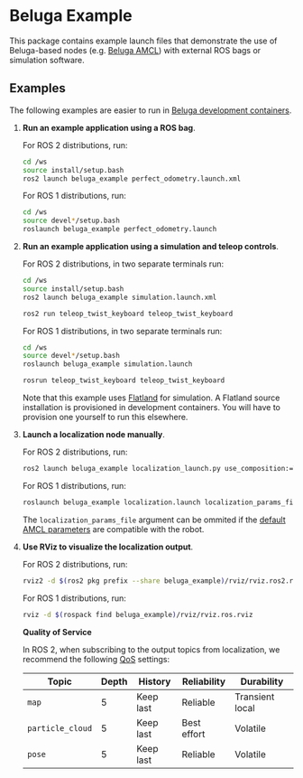 # Beluga Example

This package contains example launch files that demonstrate the use of Beluga-based nodes (e.g. [Beluga AMCL](../beluga_amcl)) with external ROS bags or simulation software.

## Examples

The following examples are easier to run in [Beluga development containers](../DEVELOPING.md#environment).

1. **Run an example application using a ROS bag**.

    For ROS 2 distributions, run:
    ```bash
    cd /ws
    source install/setup.bash
    ros2 launch beluga_example perfect_odometry.launch.xml
    ```

    For ROS 1 distributions, run:
    ```bash
    cd /ws
    source devel*/setup.bash
    roslaunch beluga_example perfect_odometry.launch
    ```

1. **Run an example application using a simulation and teleop controls**.

    For ROS 2 distributions, in two separate terminals run:
    ```bash
    cd /ws
    source install/setup.bash
    ros2 launch beluga_example simulation.launch.xml
    ```
    ```bash
    ros2 run teleop_twist_keyboard teleop_twist_keyboard
    ```

    For ROS 1 distributions, in two separate terminals run:
    ```bash
    cd /ws
    source devel*/setup.bash
    roslaunch beluga_example simulation.launch
    ```
    ```bash
    rosrun teleop_twist_keyboard teleop_twist_keyboard
    ```

    Note that this example uses [Flatland](https://flatland-simulator.readthedocs.io) for simulation.
    A Flatland source installation is provisioned in development containers.
    You will have to provision one yourself to run this elsewhere.

1. **Launch a localization node manually**.

   For ROS 2 distributions, run:
   ```bash
   ros2 launch beluga_example localization_launch.py use_composition:=True localization_params_file:=<PARAMS_PATH> localization_map:=<MAP_YAML_PATH>
   ```

   For ROS 1 distributions, run:
   ```bash
   roslaunch beluga_example localization.launch localization_params_file:=<PARAMS_PATH> localization_map:=<MAP_YAML_PATH>
   ```

   The `localization_params_file` argument can be ommited if the [default AMCL parameters](beluga_example/params/default.ros2.yaml) are compatible with the robot.

1. **Use RViz to visualize the localization output**.

   For ROS 2 distributions, run:
   ```bash
   rviz2 -d $(ros2 pkg prefix --share beluga_example)/rviz/rviz.ros2.rviz
   ```

   For ROS 1 distributions, run:
   ```bash
   rviz -d $(rospack find beluga_example)/rviz/rviz.ros.rviz
   ```

   **Quality of Service**

   In ROS 2, when subscribing to the output topics from localization, we recommend the following [QoS](https://docs.ros.org/en/rolling/Concepts/Intermediate/About-Quality-of-Service-Settings.html) settings:

   | Topic            | Depth | History      | Reliability  | Durability      |
   |------------------|-------|--------------|--------------|-----------------|
   | `map`            | 5     | Keep last    | Reliable     | Transient local |
   | `particle_cloud` | 5     | Keep last    | Best effort  | Volatile        |
   | `pose`           | 5     | Keep last    | Reliable     | Volatile        |
